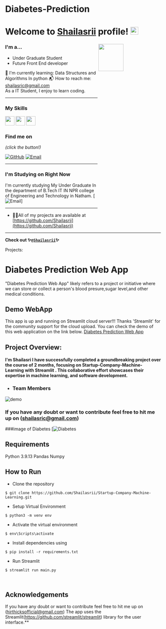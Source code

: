 
# Diabetes-Prediction
# Welcome to [Shailasrii](https://github.com/Hirthick6/) profile! <a href="https://github.com/Shailasrii/"> <img src="https://media.giphy.com/media/hvRJCLFzcasrR4ia7z/giphy.gif" width="25px"></a>

### I'm a...   <img src="https://www.web24zone.com/wp-content/uploads/2022/10/46207-programmer-1.gif" height=15% width=40% align="right">

* Under Graduate Student
* Future Front End developer

🌱 I'm currently learning: Data Structures and Algorithms In python
📬 How to reach me: [shailasric@gmail.com](mailto:shailasric@gmail.com)<br>
 As a IT Student, I enjoy to learn coding.


-------------------------------------------------------------------------------------------------------
### My Skills 
<img src="https://img.shields.io/badge/-C-blue?style=for-the-badge&logo=c&logoColor=FFFFFF" height="30"> <img src="http://img.shields.io/badge/-Python-blue?style=for-the-badge&logo=python&logoColor=FFFFFF" height="30"> <img src="https://img.shields.io/badge/-Java-blue?style=for-the-badge&logo=openjdk&logoColor=white" height="30"> 



### Find me on 

_(click the button!)_

[![GitHub](https://img.shields.io/badge/-GitHub-blue?style=for-the-badge&logo=github&logoColor=white)](https://github.com/Shailasrii) [![Email](https://img.shields.io/badge/-Email-blue?style=for-the-badge&logo=mail.ru&logoColor=white)](mailto:shailasric@gmail.com)

-------------------------------------------------------------------------------------------------------
### I'm Studying on Right Now
I'm currently studying My Under Graduate In the department of B.Tech IT IN NPR college of Engineering and Technology in Natham.
[![Email](https://www.nprcolleges.org)]



-------------------------------------------------------------------------------------------------------



- 👨‍💻All of my projects are available at [https://github.com/Shailasrii](https://github.com/Shailasrii)

-------------------------------------------------------------------------------------------------------
**Check out 
✨[`@Shailasrii`](https://github.com/Shailasrii)✨**


Projects: 
# Diabetes Prediction Web App 

"Diabetes Prediction Web App" likely refers to a project or initiative where we can store or collect a person's blood presure,sugar level,and other medical conditions.

## Demo WebApp

This app is up and running on Streamlit cloud server!!! Thanks 'Streamlit' for the community support for the cloud upload. You can check the demo of this web application on the link below.
[Diabetes Prediction Web App](https//github.com/Shailasrii/shailasric@gmail.com)



## Project Overview:

#### I'm Shailasri I have successfully completed a groundbreaking project over the course of 2 months, focusing on Startup-Company-Machine-Learning with Streamlit . This collaborative effort showcases their expertise in  machine learning, and software development.

- ### Team Members
![demo](https://media.giphy.com/media/v1.Y2lkPTc5MGI3NjExMnBuZXZ0aGhqNTFtd3Q0MnBrbXUwcjBjNjI4M3JqcTFkaGw4eXdoeSZlcD12MV9pbnRlcm5hbF9naWZfYnlfaWQmY3Q9Zw/wXFdM9bohG4bqK2qOT/giphy.gif
)

###  If you have any doubt or want to contribute feel free to hit me up on (shailasric@gmail.com)

###image of Diabetes 
[![Diabetes](![stock-vector-diabetes-mellitus-word-concept-surrounded-with-line-icons-typography-lettering-design-with-outline-1803431989](https://github.com/user-attachments/assets/e0bb1e62-25f9-407e-a499-e8bd0047e666))





## Requirements
Python 3.9.13
Pandas
Numpy


## How to Run
* Clone the repository

```
$ git clone https://github.com/Shailasrii/Startup-Company-Machine-Learning.git
```
* Setup Virtual Environment

```
$ python3 -m venv env
```
* Activate the virtual environment

```
$ env\Scripts\activate
```
* Install dependencies using

```
$ pip install -r requirements.txt
```
* Run Streamlit

```
$ streamlit run main.py
```
</br>


## Acknowledgements
If you have any doubt or want to contribute feel free to hit me up on (hirthicksofficial@gmail.com)
The app uses the Streamlit(<https://github.com/streamlit/streamlit>) library for the user interface.**
